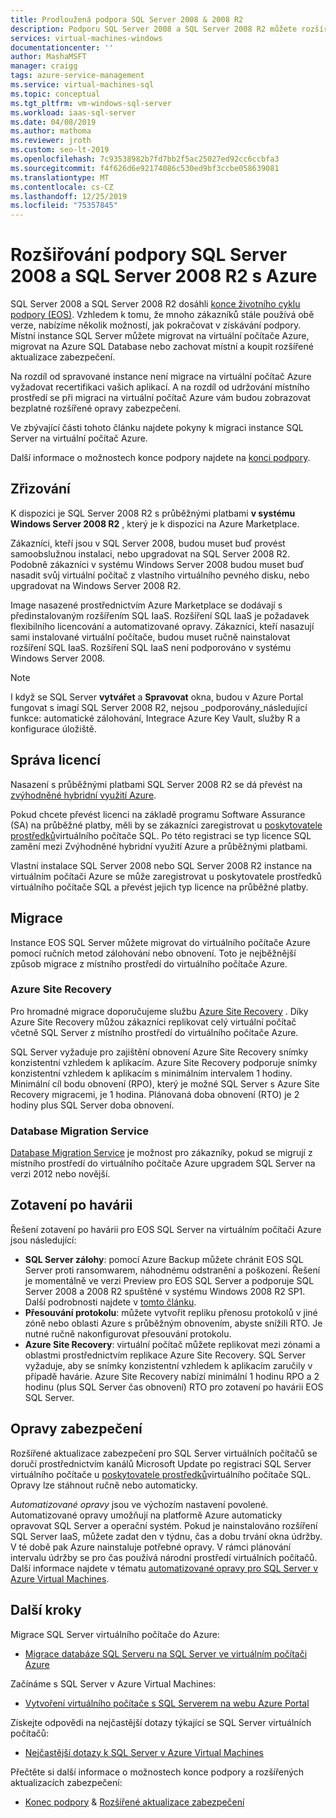 ```yaml
---
title: Prodloužená podpora SQL Server 2008 & 2008 R2
description: Podporu SQL Server 2008 a SQL Server 2008 R2 můžete rozšířit tak, že migrujete instanci služby SQL Server do Azure nebo zakoupíte rozšířenou podporu, abyste zachovali instance v místním prostředí.
services: virtual-machines-windows
documentationcenter: ''
author: MashaMSFT
manager: craigg
tags: azure-service-management
ms.service: virtual-machines-sql
ms.topic: conceptual
ms.tgt_pltfrm: vm-windows-sql-server
ms.workload: iaas-sql-server
ms.date: 04/08/2019
ms.author: mathoma
ms.reviewer: jroth
ms.custom: seo-lt-2019
ms.openlocfilehash: 7c93538982b7fd7bb2f5ac25027ed92cc6ccbfa3
ms.sourcegitcommit: f4f626d6e92174086c530ed9bf3ccbe058639081
ms.translationtype: MT
ms.contentlocale: cs-CZ
ms.lasthandoff: 12/25/2019
ms.locfileid: "75357845"
---
```

# <a name="extend-support-for-sql-server-2008-and-sql-server-2008-r2-with-azure"></a>Rozšiřování podpory SQL Server 2008 a SQL Server 2008 R2 s Azure

SQL Server 2008 a SQL Server 2008 R2 dosáhli [konce životního cyklu podpory (EOS)](https://www.microsoft.com/sql-server/sql-server-2008). Vzhledem k tomu, že mnoho zákazníků stále používá obě verze, nabízíme několik možností, jak pokračovat v získávání podpory. Místní instance SQL Server můžete migrovat na virtuální počítače Azure, migrovat na Azure SQL Database nebo zachovat místní a koupit rozšířené aktualizace zabezpečení.

Na rozdíl od spravované instance není migrace na virtuální počítač Azure vyžadovat recertifikaci vašich aplikací. A na rozdíl od udržování místního prostředí se při migraci na virtuální počítač Azure vám budou zobrazovat bezplatné rozšířené opravy zabezpečení.

Ve zbývající části tohoto článku najdete pokyny k migraci instance SQL Server na virtuální počítač Azure.

Další informace o možnostech konce podpory najdete na [konci podpory](/sql/sql-server/end-of-support/sql-server-end-of-life-overview).

## <a name="provisioning"></a>Zřizování

K dispozici je SQL Server 2008 R2 s průběžnými platbami **v systému Windows Server 2008 R2** , který je k dispozici na Azure Marketplace.

Zákazníci, kteří jsou v SQL Server 2008, budou muset buď provést samoobslužnou instalaci, nebo upgradovat na SQL Server 2008 R2. Podobně zákazníci v systému Windows Server 2008 budou muset buď nasadit svůj virtuální počítač z vlastního virtuálního pevného disku, nebo upgradovat na Windows Server 2008 R2.

Image nasazené prostřednictvím Azure Marketplace se dodávají s předinstalovaným rozšířením SQL IaaS. Rozšíření SQL IaaS je požadavek flexibilního licencování a automatizované opravy. Zákazníci, kteří nasazují sami instalované virtuální počítače, budou muset ručně nainstalovat rozšíření SQL IaaS. Rozšíření SQL IaaS není podporováno v systému Windows Server 2008.

> [!NOTE]
> I když se SQL Server **vytvářet** a **Spravovat** okna, budou v Azure Portal fungovat s imagí SQL Server 2008 R2, nejsou _podporovány_následující funkce: automatické zálohování, Integrace Azure Key Vault, služby R a konfigurace úložiště.

## <a name="licensing"></a>Správa licencí
Nasazení s průběžnými platbami SQL Server 2008 R2 se dá převést na [zvýhodněné hybridní využití Azure](https://azure.microsoft.com/pricing/hybrid-benefit/).

Pokud chcete převést licenci na základě programu Software Assurance (SA) na průběžné platby, měli by se zákazníci zaregistrovat u [poskytovatele prostředků](virtual-machines-windows-sql-register-with-resource-provider.md)virtuálního počítače SQL. Po této registraci se typ licence SQL zamění mezi Zvýhodněné hybridní využití Azure a průběžnými platbami.

Vlastní instalace SQL Server 2008 nebo SQL Server 2008 R2 instance na virtuálním počítači Azure se může zaregistrovat u poskytovatele prostředků virtuálního počítače SQL a převést jejich typ licence na průběžné platby.

## <a name="migration"></a>Migrace
Instance EOS SQL Server můžete migrovat do virtuálního počítače Azure pomocí ručních metod zálohování nebo obnovení. Toto je nejběžnější způsob migrace z místního prostředí do virtuálního počítače Azure.

### <a name="azure-site-recovery"></a>Azure Site Recovery

Pro hromadné migrace doporučujeme službu [Azure Site Recovery](/azure/site-recovery/site-recovery-overview) . Díky Azure Site Recovery můžou zákazníci replikovat celý virtuální počítač včetně SQL Server z místního prostředí do virtuálního počítače Azure.

SQL Server vyžaduje pro zajištění obnovení Azure Site Recovery snímky konzistentní vzhledem k aplikacím. Azure Site Recovery podporuje snímky konzistentní vzhledem k aplikacím s minimálním intervalem 1 hodiny. Minimální cíl bodu obnovení (RPO), který je možné SQL Server s Azure Site Recovery migracemi, je 1 hodina. Plánovaná doba obnovení (RTO) je 2 hodiny plus SQL Server doba obnovení.

### <a name="database-migration-service"></a>Database Migration Service

[Database Migration Service](/azure/dms/dms-overview) je možnost pro zákazníky, pokud se migrují z místního prostředí do virtuálního počítače Azure upgradem SQL Server na verzi 2012 nebo novější.

## <a name="disaster-recovery"></a>Zotavení po havárii

Řešení zotavení po havárii pro EOS SQL Server na virtuálním počítači Azure jsou následující:

- **SQL Server zálohy**: pomocí Azure Backup můžete chránit EOS SQL Server proti ransomwarem, náhodnému odstranění a poškození. Řešení je momentálně ve verzi Preview pro EOS SQL Server a podporuje SQL Server 2008 a 2008 R2 spuštěné v systému Windows 2008 R2 SP1. Další podrobnosti najdete v [tomto článku](https://docs.microsoft.com/azure/backup/backup-azure-sql-database#scenario-support).
- **Přesouvání protokolu**: můžete vytvořit repliku přenosu protokolů v jiné zóně nebo oblasti Azure s průběžným obnovením, abyste snížili RTO. Je nutné ručně nakonfigurovat přesouvání protokolu.
- **Azure Site Recovery**: virtuální počítač můžete replikovat mezi zónami a oblastmi prostřednictvím replikace Azure Site Recovery. SQL Server vyžaduje, aby se snímky konzistentní vzhledem k aplikacím zaručily v případě havárie. Azure Site Recovery nabízí minimální 1 hodinu RPO a 2 hodinu (plus SQL Server čas obnovení) RTO pro zotavení po havárii EOS SQL Server.

## <a name="security-patching"></a>Opravy zabezpečení
Rozšířené aktualizace zabezpečení pro SQL Server virtuálních počítačů se doručí prostřednictvím kanálů Microsoft Update po registraci SQL Server virtuálního počítače u [poskytovatele prostředků](virtual-machines-windows-sql-register-with-resource-provider.md)virtuálního počítače SQL. Opravy lze stáhnout ručně nebo automaticky.

*Automatizované opravy* jsou ve výchozím nastavení povolené. Automatizované opravy umožňují na platformě Azure automaticky opravovat SQL Server a operační systém. Pokud je nainstalováno rozšíření SQL Server IaaS, můžete zadat den v týdnu, čas a dobu trvání okna údržby. V té době pak Azure nainstaluje potřebné opravy. V rámci plánování intervalu údržby se pro čas používá národní prostředí virtuálních počítačů.  Další informace najdete v tématu [automatizované opravy pro SQL Server v Azure Virtual Machines](virtual-machines-windows-sql-automated-patching.md).


## <a name="next-steps"></a>Další kroky

Migrace SQL Server virtuálního počítače do Azure:

* [Migrace databáze SQL Serveru na SQL Server ve virtuálním počítači Azure](virtual-machines-windows-migrate-sql.md)

Začínáme s SQL Server v Azure Virtual Machines:

* [Vytvoření virtuálního počítače s SQL Serverem na webu Azure Portal](quickstart-sql-vm-create-portal.md)

Získejte odpovědi na nejčastější dotazy týkající se SQL Server virtuálních počítačů:

* [Nejčastější dotazy k SQL Server v Azure Virtual Machines](virtual-machines-windows-sql-server-iaas-faq.md)

Přečtěte si další informace o možnostech konce podpory a rozšířených aktualizacích zabezpečení:

* [Konec podpory](/sql/sql-server/end-of-support/sql-server-end-of-life-overview) & [Rozšířené aktualizace zabezpečení](/sql/sql-server/end-of-support/sql-server-extended-security-updates)